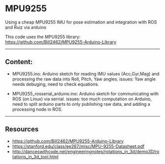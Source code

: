 # MPU9255
Using a cheap MPU9255 IMU for pose estimation and integration with ROS and Ruiz via arduino

This code uses the MPU9255 library: https://github.com/Bill2462/MPU9255-Arduino-Library

-----

## Content:
- MPU9255.ino: Arduino sketch for reading IMU values (Acc,Gyr,Mag) and processing the raw data into Roll, Pitch, Yaw angles. issues: Yaw angle needs debuging, need to check equations.

- MPU9255_rosserial_arduino.ino: Arduino sketch for communicating with ROS (on Linux) via serrial. issues: too much computation on Arduino, need to split arduino parts to only publishing raw data, and adding a processing node in ROS.

-----

## Resources

- https://github.com/Bill2462/MPU9255-Arduino-Library
- https://stanford.edu/class/ee267/misc/MPU-9255-Datasheet.pdf
- http://danceswithcode.net/engineeringnotes/rotations_in_3d/demo3D/rotations_in_3d_tool.html

